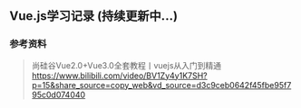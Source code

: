 ## Vue.js学习记录 (持续更新中...)

### 参考资料
> 尚硅谷Vue2.0+Vue3.0全套教程丨vuejs从入门到精通
> https://www.bilibili.com/video/BV1Zy4y1K7SH?p=15&share_source=copy_web&vd_source=d3c9ceb0642f45fbe95f795c0d074040